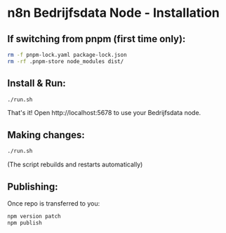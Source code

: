 # n8n Bedrijfsdata Node - Installation

## If switching from pnpm (first time only):
```bash
rm -f pnpm-lock.yaml package-lock.json
rm -rf .pnpm-store node_modules dist/
```

## Install & Run:
```bash
./run.sh
```

That's it! Open http://localhost:5678 to use your Bedrijfsdata node.

## Making changes:
```bash
./run.sh
```
(The script rebuilds and restarts automatically)

## Publishing:
Once repo is transferred to you:
```bash
npm version patch
npm publish
```